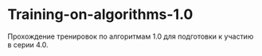 # Training-on-algorithms-1.0
Прохождение тренировок по алгоритмам 1.0 для подготовки к участию в серии 4.0.
